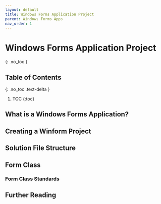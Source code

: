 ```yaml
---
layout: default
title: Windows Forms Application Project
parent: Windows Forms Apps
nav_order: 1
---
```


# Windows Forms Application Project
{: .no_toc }

## Table of Contents
{: .no_toc .text-delta }

1. TOC
{:toc}

## What is a Windows Forms Application?


## Creating a Winform Project


## Solution File Structure


## Form Class


### Form Class Standards


## Further Reading